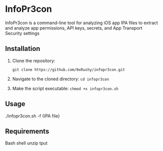 # InfoPr3con

InfoPr3con is a command-line tool for analyzing iOS app IPA files to extract and analyze app permissions, API keys, secrets, and App Transport Security settings

## Installation

1. Clone the repository:
   
   ```git clone https://github.com/0xRushy/infopr3con.git```
   
2. Navigate to the cloned directory:
   ```cd infopr3con```
   
3. Make the script executable:
 ```chmod +x infopr3con.sh```
 
 
 ## Usage
 
./infopr3con.sh -f {IPA file}

## Requirements
Bash shell
unzip
tput
